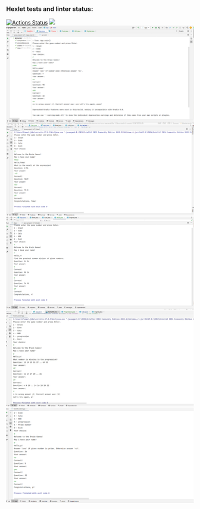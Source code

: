 ### Hexlet tests and linter status:
[![Actions Status](https://github.com/Lopuhon/java-project-lvl1/workflows/hexlet-check/badge.svg)](https://github.com/Lopuhon/java-project-lvl1/actions)
<a href="https://codeclimate.com/github/codeclimate/codeclimate/maintainability"><img src="https://api.codeclimate.com/v1/badges/a99a88d28ad37a79dbf6/maintainability" /></a>
![img.png](Printscreen/img.png)
![img_1.png](Printscreen/img_1.png)
![img_2.png](Printscreen/img_2.png)
![img_3.png](Printscreen/img_3.png)
![img_4.png](Printscreen/img_4.png)
